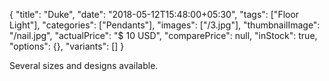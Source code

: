 {
    "title": "Duke",
    "date": "2018-05-12T15:48:00+05:30",
    "tags": ["Floor Light"],
    "categories": ["Pendants"],
    "images": ["/3.jpg"],
    "thumbnailImage": "/nail.jpg",
    "actualPrice": "$ 10 USD",
    "comparePrice": null,
    "inStock": true,
    "options": {},
    "variants": []
}

Several sizes and designs available.
